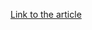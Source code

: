[Link to the article](https://www.akamai.com/blog/security/2023/dec/top-takeaways-2023-gartner-market-guide-microsegmentation)
